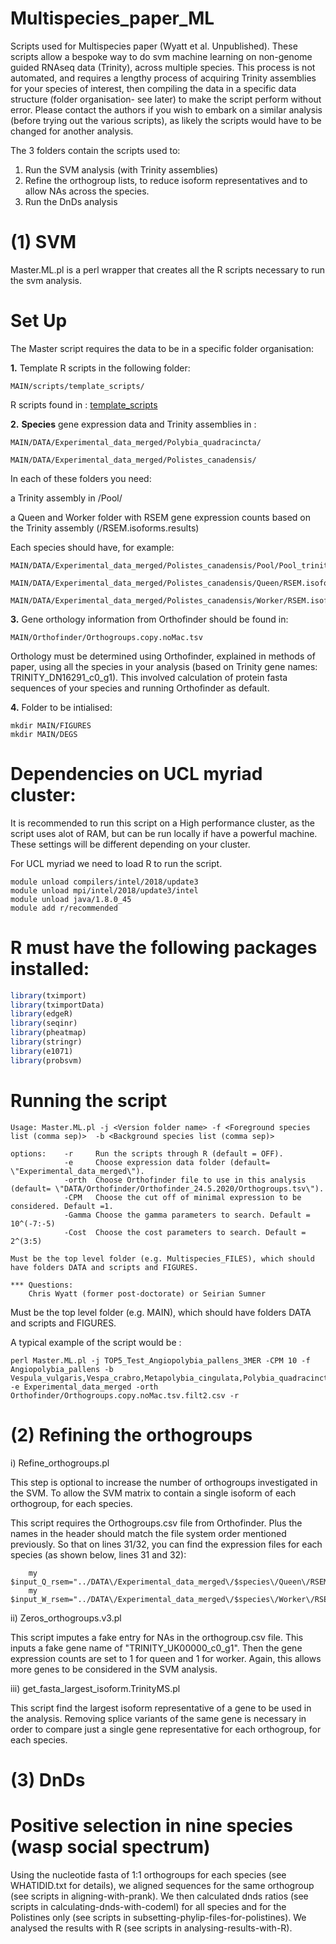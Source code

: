 # Multispecies_paper_ML

Scripts used for Multispecies paper (Wyatt et al. Unpublished). These scripts allow a bespoke way to do svm machine learning on non-genome guided RNAseq data (Trinity), across multiple species. This process is not automated, and requires a lengthy process of acquiring Trinity assemblies for your species of interest, then compiling the data in a specific data structure (folder organisation- see later) to make the script perform without error. Please contact the authors if you wish to embark on a similar analysis (before trying out the various scripts), as likely the scripts would have to be changed for another analysis.

The 3 folders contain the scripts used to:
1. Run the SVM analysis (with Trinity assemblies)
2. Refine the orthogroup lists, to reduce isoform representatives and to allow NAs across the species. 
3. Run the DnDs analysis


# (1) SVM

Master.ML.pl is a perl wrapper that creates all the R scripts necessary to run the svm analysis. 

# Set Up

The Master script requires the data to be in a specific folder organisation:

**1.** Template R scripts in the following folder:
```unix
MAIN/scripts/template_scripts/
```
R scripts found in : [template_scripts](https://github.com/Sumner-lab/Multispecies_paper_ML/tree/master/template_scripts)

**2.** **Species** gene expression data and Trinity assemblies in :
```unix
MAIN/DATA/Experimental_data_merged/Polybia_quadracincta/

MAIN/DATA/Experimental_data_merged/Polistes_canadensis/
```
In each of these folders you need:

a Trinity assembly in /Pool/

a Queen and Worker folder with RSEM gene expression counts based on the Trinity assembly (/RSEM.isoforms.results)

Each species should have, for example: 
```unix
MAIN/DATA/Experimental_data_merged/Polistes_canadensis/Pool/Pool_trinity.fnn

MAIN/DATA/Experimental_data_merged/Polistes_canadensis/Queen/RSEM.isoforms.results

MAIN/DATA/Experimental_data_merged/Polistes_canadensis/Worker/RSEM.isoforms.results
```
**3.** Gene orthology information from Orthofinder should be found in:

```unix
MAIN/Orthofinder/Orthogroups.copy.noMac.tsv
```

Orthology must be determined using Orthofinder, explained in methods of paper, using all the species in your analysis (based on Trinity gene names: TRINITY_DN16291_c0_g1). This involved calculation of protein fasta sequences of your species and running Orthofinder as default.

**4.** Folder to be intialised:

```unix
mkdir MAIN/FIGURES
mkdir MAIN/DEGS
```


# **Dependencies on UCL myriad cluster**:

It is recommended to run this script on a High performance cluster, as the script uses alot of RAM, but can be run locally if have a powerful machine. These settings will be different depending on your cluster.

For UCL myriad we need to load R to run the script.
```unix
module unload compilers/intel/2018/update3
module unload mpi/intel/2018/update3/intel
module unload java/1.8.0_45
module add r/recommended
```

# **R must have the following packages installed**:
```R
library(tximport)
library(tximportData)
library(edgeR)
library(seqinr)
library(pheatmap)
library(stringr)
library(e1071)
library(probsvm)
```


# **Running the script**
```unix
Usage: Master.ML.pl -j <Version folder name> -f <Foreground species list (comma sep)>  -b <Background species list (comma sep)> 

options:    -r     Run the scripts through R (default = OFF).
            -e     Choose expression data folder (default= \"Experimental_data_merged\").
            -orth  Choose Orthofinder file to use in this analysis (default= \"DATA/Orthofinder/Orthofinder_24.5.2020/Orthogroups.tsv\"). 
            -CPM   Choose the cut off of minimal expression to be considered. Default =1.  
            -Gamma Choose the gamma parameters to search. Default = 10^(-7:-5)
            -Cost  Choose the cost parameters to search. Default = 2^(3:5)

Must be the top level folder (e.g. Multispecies_FILES), which should have folders DATA and scripts and FIGURES.

*** Questions: 
    Chris Wyatt (former post-doctorate) or Seirian Sumner
```

Must be the top level folder (e.g. MAIN), which should have folders DATA and scripts and FIGURES.

A typical example of the script would be :
```unix
perl Master.ML.pl -j TOP5_Test_Angiopolybia_pallens_3MER -CPM 10 -f Angiopolybia_pallens -b Vespula_vulgaris,Vespa_crabro,Metapolybia_cingulata,Polybia_quadracincta -e Experimental_data_merged -orth Orthofinder/Orthogroups.copy.noMac.tsv.filt2.csv -r
```



# (2) Refining the orthogroups

i) Refine_orthogroups.pl

This step is optional to increase the number of orthogroups investigated in the SVM. To allow the SVM matrix to contain a single isoform of each orthogroup, for each species. 


This script requires the Orthogroups.csv file from Orthofinder. Plus the names in the header should match the file system order mentioned previously. So that on lines 31/32, you can find the expression files for each species (as shown below, lines 31 and 32):
```
	my $input_Q_rsem="../DATA\/Experimental_data_merged\/$species\/Queen\/RSEM.isoforms.results";
	my $input_W_rsem="../DATA\/Experimental_data_merged\/$species\/Worker\/RSEM.isoforms.results";
```

ii) Zeros_orthogroups.v3.pl

This script imputes a fake entry for NAs in the orthogroup.csv file. This inputs a fake gene name of "TRINITY_UK00000_c0_g1". Then the gene expression counts are set to 1 for queen and 1 for worker. Again, this allows more genes to be considered in the SVM analysis.

iii) get_fasta_largest_isoform.TrinityMS.pl 

This script find the largest isoform representative of a gene to be used in the analysis. Removing splice variants of the same gene is necessary in order to compare just a single gene representative for each orthogroup, for each species.





# (3) DnDs

# Positive selection in nine species (wasp social spectrum)

Using the nucleotide fasta of 1:1 orthogroups for each species (see WHATIDID.txt for details), we aligned sequences for the same orthogroup (see scripts in aligning-with-prank). We then calculated dnds ratios (see scripts in calculating-dnds-with-codeml) for all species and for the Polistines only (see scripts in subsetting-phylip-files-for-polistines). We analysed the results with R (see scripts in analysing-results-with-R).

